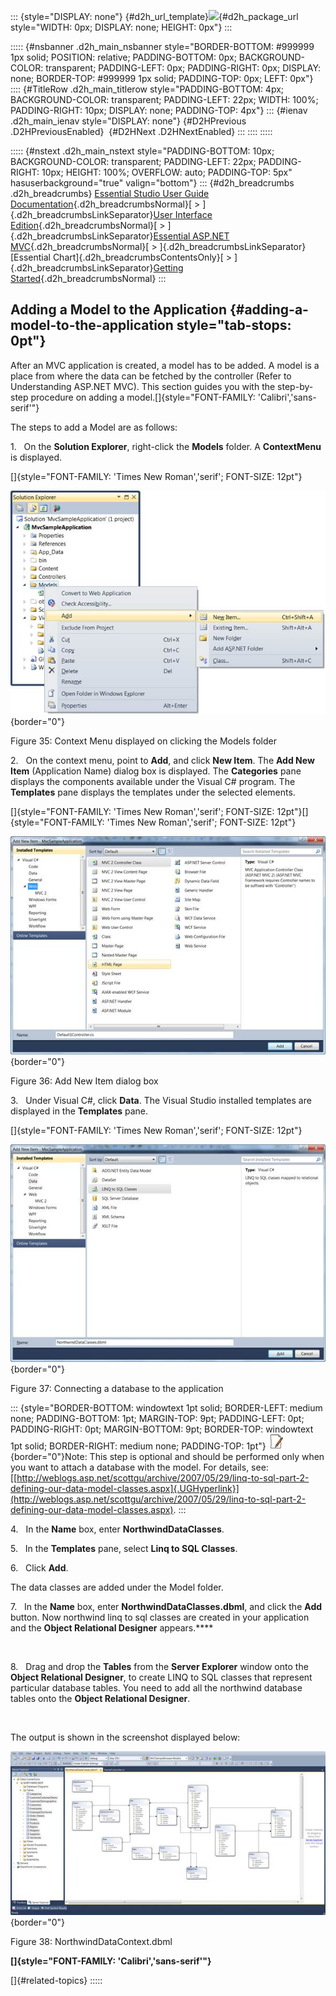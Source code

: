::: {style="DISPLAY: none"}
[](ms-xhelp:///?Id=d2h_url_template){#d2h_url_template}![](!package_url!){#d2h_package_url style="WIDTH: 0px; DISPLAY: none; HEIGHT: 0px"}
:::

::::: {#nsbanner .d2h_main_nsbanner style="BORDER-BOTTOM: #999999 1px solid; POSITION: relative; PADDING-BOTTOM: 0px; BACKGROUND-COLOR: transparent; PADDING-LEFT: 0px; PADDING-RIGHT: 0px; DISPLAY: none; BORDER-TOP: #999999 1px solid; PADDING-TOP: 0px; LEFT: 0px"}
:::: {#TitleRow .d2h_main_titlerow style="PADDING-BOTTOM: 4px; BACKGROUND-COLOR: transparent; PADDING-LEFT: 22px; WIDTH: 100%; PADDING-RIGHT: 10px; DISPLAY: none; PADDING-TOP: 4px"}
::: {#ienav .d2h_main_ienav style="DISPLAY: none"}
[](ms-xhelp:///?Id=4fe76096-4114-44e0-af9e-ed10892a8ee3){#D2HPrevious .D2HPreviousEnabled}  [](ms-xhelp:///?Id=e0c4d55f-b8db-4833-b317-501af9caf88a){#D2HNext .D2HNextEnabled}
:::
::::
:::::

::::: {#nstext .d2h_main_nstext style="PADDING-BOTTOM: 10px; BACKGROUND-COLOR: transparent; PADDING-LEFT: 22px; PADDING-RIGHT: 10px; HEIGHT: 100%; OVERFLOW: auto; PADDING-TOP: 5px" hasuserbackground="true" valign="bottom"}
::: {#d2h_breadcrumbs .d2h_breadcrumbs}
[Essential Studio User Guide Documentation](ms-xhelp:///?Id=12457748-09e3-4d74-a240-8e049cedf030){.d2h_breadcrumbsNormal}[ \> ]{.d2h_breadcrumbsLinkSeparator}[User Interface Edition](ms-xhelp:///?Id=c29296b7-531c-413b-a0ec-488ca1f7f669){.d2h_breadcrumbsNormal}[ \> ]{.d2h_breadcrumbsLinkSeparator}[Essential ASP.NET MVC](ms-xhelp:///?Id=4b14e7d1-65c4-4f67-b1aa-2c37709905a5){.d2h_breadcrumbsNormal}[ \> ]{.d2h_breadcrumbsLinkSeparator}[Essential Chart]{.d2h_breadcrumbsContentsOnly}[ \> ]{.d2h_breadcrumbsLinkSeparator}[Getting Started](ms-xhelp:///?Id=30fbb064-4c5c-425c-8c35-28b16d94c58d){.d2h_breadcrumbsNormal}
:::

## Adding a Model to the Application {#adding-a-model-to-the-application style="tab-stops: 0pt"}

After an MVC application is created, a model has to be added. A model is a place from where the data can be fetched by the controller (Refer to Understanding ASP.NET MVC). This section guides you with the step-by-step procedure on adding a model.[]{style="FONT-FAMILY: 'Calibri','sans-serif'"}

The steps to add a Model are as follows:

1.   On the **Solution Explorer**, right-click the **Models** folder. A **ContextMenu** is displayed.

[]{style="FONT-FAMILY: 'Times New Roman','serif'; FONT-SIZE: 12pt"} 

![](ImagesExt/image69_40.jpg){border="0"}

Figure 35: Context Menu displayed on clicking the Models folder

2.   On the context menu, point to **Add**, and click **New Item**. The **Add New Item** (Application Name) dialog box is displayed. The **Categories** pane displays the components available under the Visual C# program. The **Templates** pane displays the templates under the selected elements.

[]{style="FONT-FAMILY: 'Times New Roman','serif'; FONT-SIZE: 12pt"}[]{style="FONT-FAMILY: 'Times New Roman','serif'; FONT-SIZE: 12pt"} 

![](ImagesExt/image69_41.jpg){border="0"}

Figure 36: Add New Item dialog box

3.   Under Visual C#, click **Data**. The Visual Studio installed templates are displayed in the **Templates** pane.

[]{style="FONT-FAMILY: 'Times New Roman','serif'; FONT-SIZE: 12pt"} 

![](ImagesExt/image69_42.jpg){border="0"}

Figure 37: Connecting a database to the application

::: {style="BORDER-BOTTOM: windowtext 1pt solid; BORDER-LEFT: medium none; PADDING-BOTTOM: 1pt; MARGIN-TOP: 9pt; PADDING-LEFT: 0pt; PADDING-RIGHT: 0pt; MARGIN-BOTTOM: 9pt; BORDER-TOP: windowtext 1pt solid; BORDER-RIGHT: medium none; PADDING-TOP: 1pt"}
![](ImagesExt/image69_5.jpg){border="0"}Note: This step is optional and should be performed only when you want to attach a database with the model. For details, see:  [[http://weblogs.asp.net/scottgu/archive/2007/05/29/linq-to-sql-part-2-defining-our-data-model-classes.aspx]{.UGHyperlink}](http://weblogs.asp.net/scottgu/archive/2007/05/29/linq-to-sql-part-2-defining-our-data-model-classes.aspx).
:::

4.   In the **Name** box, enter **NorthwindDataClasses**.

5.   In the **Templates** pane, select **Linq to SQL Classes**.

6.   Click **Add**.

The data classes are added under the Model folder.

7.   In the **Name** box, enter **NorthwindDataClasses.dbml**, and click the **Add** button. Now northwind linq to sql classes are created in your application and the **Object Relational Designer** appears.****

 

8.   Drag and drop the **Tables** from the **Server Explorer** window onto the **Object Relational Designer**, to create LINQ to SQL classes that represent particular database tables. You need to add all the northwind database tables onto the **Object Relational Designer**.

 

The output is shown in the screenshot displayed below:

![](ImagesExt/image69_43.jpg){border="0"}

Figure 38: NorthwindDataContext.dbml

**[]{style="FONT-FAMILY: 'Calibri','sans-serif'"}** 

[]{#related-topics}
:::::
